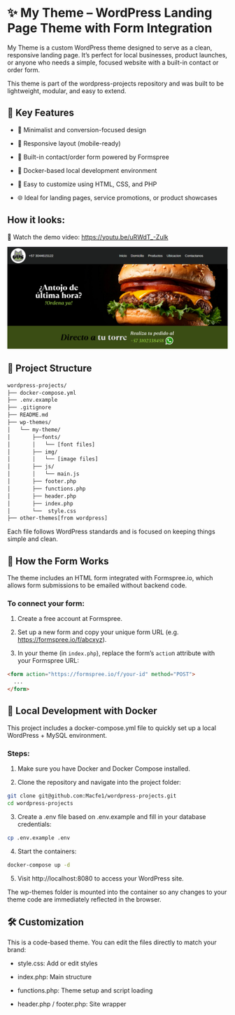 # ✨ My Theme – WordPress Landing Page Theme with Form Integration

My Theme is a custom WordPress theme designed to serve as a clean, responsive landing page. It’s perfect for local businesses, product launches, or anyone who needs a simple, focused website with a built-in contact or order form.

This theme is part of the wordpress-projects repository and was built to be lightweight, modular, and easy to extend.

## 📌 Key Features

- 🎯 Minimalist and conversion-focused design

- 📱 Responsive layout (mobile-ready)

- 📝 Built-in contact/order form powered by Formspree

- 🐳 Docker-based local development environment

- 🧩 Easy to customize using HTML, CSS, and PHP

- 🌐 Ideal for landing pages, service promotions, or product showcases


## How it looks: 

🎥 Watch the demo video: https://youtu.be/uRWdT_-Zulk

![Wordpress Theme Preview](images/wordpress-theme.png)


## 🧰 Project Structure

```bash
wordpress-projects/
├── docker-compose.yml
├── .env.example
├── .gitignore
├── README.md
├── wp-themes/
│   └── my-theme/
│       ├──fonts/
│       │   └── [font files]
│       ├── img/
│       │   └── [image files]
│       ├── js/
│       │   └── main.js
│       ├── footer.php
│       ├── functions.php
│       ├── header.php
│       ├── index.php
│       └──  style.css
├── other-themes[from wordpress]
```
Each file follows WordPress standards and is focused on keeping things simple and clean.

## 📩 How the Form Works

The theme includes an HTML form integrated with Formspree.io, which allows form submissions to be emailed without backend code.

### To connect your form:

1. Create a free account at Formspree.

2. Set up a new form and copy your unique form URL (e.g. https://formspree.io/f/abcxyz).

3. In your theme (in `index.php`), replace the form’s `actio`n attribute with your Formspree URL:

```html
<form action="https://formspree.io/f/your-id" method="POST">
  ...
</form>
```
## 🐳 Local Development with Docker

This project includes a docker-compose.yml file to quickly set up a local WordPress + MySQL environment.

### Steps:

1. Make sure you have Docker and Docker Compose installed.

2. Clone the repository and navigate into the project folder:

```bash
git clone git@github.com:Macfe1/wordpress-projects.git
cd wordpress-projects
```

3. Create a .env file based on .env.example and fill in your database credentials:

```bash
cp .env.example .env
```

4. Start the containers:

```bash
docker-compose up -d
```

5. Visit http://localhost:8080 to access your WordPress site.

The wp-themes folder is mounted into the container so any changes to your theme code are immediately reflected in the browser.

## 🛠️ Customization
This is a code-based theme. You can edit the files directly to match your brand:

- style.css: Add or edit styles

- index.php: Main structure

- functions.php: Theme setup and script loading

- header.php / footer.php: Site wrapper
